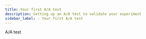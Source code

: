 ```yaml
---
title: Your first A/A test
description: Setting up an A/A test to validate your experiment
sidebar_label: ☆ Your first A/A test
---
```

A/A test